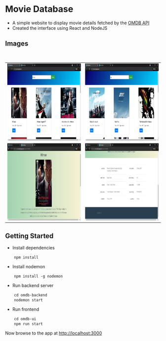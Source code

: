 # Movie Database #
* A simple website to display movie details fetched by the [OMDB API](https://www.omdbapi.com/)
* Created the interface using React and NodeJS

## Images ##
<table>
    <tr>
        <td> <img src="https://github.com/Kkft9/Movie-Database/blob/master/images/react-hitman.png" width="500" height="250"/></td>  
        <td> <img src="https://github.com/Kkft9/Movie-Database/blob/master/images/react-fast.png" width="500" height="250" /></td>  
    </tr>
    <tr>
        <td> <img src="https://github.com/Kkft9/Movie-Database/blob/master/images/react-hitman_details1.png" width="500" height="250" />     </td>  
        <td> <img src="https://github.com/Kkft9/Movie-Database/blob/master/images/react-hitman_details2.png" width="500" height="250" /></td>  
    </tr>
</table>

## Getting Started ##

* Install dependencies
```
    npm install
```

* Install nodemon
```
    npm install -g nodemon
```

* Run backend server
```
    cd omdb-backend
    nodemon start
```

* Run frontend
```
    cd omdb-ui
    npm run start
```
Now browse to the app at [http://localhost:3000](http://localhost:3000)


